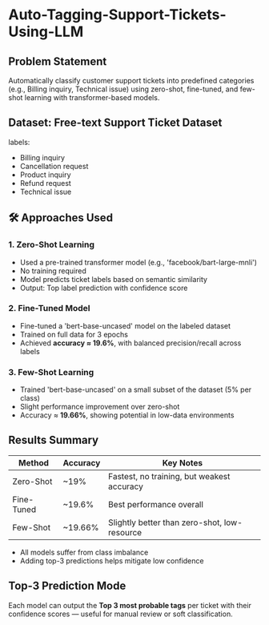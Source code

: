 # Auto-Tagging-Support-Tickets-Using-LLM

## Problem Statement
Automatically classify customer support tickets into predefined categories (e.g., Billing inquiry, Technical issue) using zero-shot, fine-tuned, and few-shot learning with transformer-based models.


##  Dataset:  Free-text Support Ticket Dataset
labels:
- Billing inquiry  
- Cancellation request  
- Product inquiry  
- Refund request  
- Technical issue  


## 🛠 Approaches Used

### 1. **Zero-Shot Learning**
- Used a pre-trained transformer model (e.g., 'facebook/bart-large-mnli')  
- No training required  
- Model predicts ticket labels based on semantic similarity  
- Output: Top label prediction with confidence score  

### 2. **Fine-Tuned Model**
- Fine-tuned a 'bert-base-uncased' model on the labeled dataset  
- Trained on full data for 3 epochs  
- Achieved **accuracy ≈ 19.6%**, with balanced precision/recall across labels  

### 3. **Few-Shot Learning**
- Trained 'bert-base-uncased' on a small subset of the dataset (5% per class)  
- Slight performance improvement over zero-shot  
- Accuracy ≈ **19.66%**, showing potential in low-data environments  


##  Results Summary

| Method       | Accuracy | Key Notes                                   |
|--------------|----------|----------------------------------------------|
| Zero-Shot    | ~19%     | Fastest, no training, but weakest accuracy   |
| Fine-Tuned   | ~19.6%   | Best performance overall                     |
| Few-Shot     | ~19.66%  | Slightly better than zero-shot, low-resource|

- All models suffer from class imbalance  
- Adding top-3 predictions helps mitigate low confidence  


##  Top-3 Prediction Mode
Each model can output the **Top 3 most probable tags** per ticket with their confidence scores — useful for manual review or soft classification.


